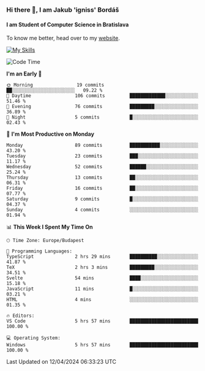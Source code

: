 ### Hi there 👋, I am Jakub 'igniss' Bordáš

#### I am Student of Computer Science in Bratislava
To know me better, head over to my [website](https://bordas.sk).

[![My Skills](https://skillicons.dev/icons?i=js,html,css,figma,svelte,java,kotlin,python,postgresql,typescript,nest,nodejs)](https://bordas.sk)


<!--START_SECTION:waka-->
![Code Time](http://img.shields.io/badge/Code%20Time-1%2C464%20hrs%2049%20mins-blue)

**I'm an Early 🐤** 

```text
🌞 Morning                19 commits          ██░░░░░░░░░░░░░░░░░░░░░░░   09.22 % 
🌆 Daytime                106 commits         █████████████░░░░░░░░░░░░   51.46 % 
🌃 Evening                76 commits          █████████░░░░░░░░░░░░░░░░   36.89 % 
🌙 Night                  5 commits           █░░░░░░░░░░░░░░░░░░░░░░░░   02.43 % 
```
📅 **I'm Most Productive on Monday** 

```text
Monday                   89 commits          ███████████░░░░░░░░░░░░░░   43.20 % 
Tuesday                  23 commits          ███░░░░░░░░░░░░░░░░░░░░░░   11.17 % 
Wednesday                52 commits          ██████░░░░░░░░░░░░░░░░░░░   25.24 % 
Thursday                 13 commits          ██░░░░░░░░░░░░░░░░░░░░░░░   06.31 % 
Friday                   16 commits          ██░░░░░░░░░░░░░░░░░░░░░░░   07.77 % 
Saturday                 9 commits           █░░░░░░░░░░░░░░░░░░░░░░░░   04.37 % 
Sunday                   4 commits           ░░░░░░░░░░░░░░░░░░░░░░░░░   01.94 % 
```


📊 **This Week I Spent My Time On** 

```text
🕑︎ Time Zone: Europe/Budapest

💬 Programming Languages: 
TypeScript               2 hrs 29 mins       ██████████░░░░░░░░░░░░░░░   41.87 % 
TeX                      2 hrs 3 mins        █████████░░░░░░░░░░░░░░░░   34.51 % 
Svelte                   54 mins             ████░░░░░░░░░░░░░░░░░░░░░   15.18 % 
JavaScript               11 mins             █░░░░░░░░░░░░░░░░░░░░░░░░   03.21 % 
HTML                     4 mins              ░░░░░░░░░░░░░░░░░░░░░░░░░   01.35 % 

🔥 Editors: 
VS Code                  5 hrs 57 mins       █████████████████████████   100.00 % 

💻 Operating System: 
Windows                  5 hrs 57 mins       █████████████████████████   100.00 % 
```


 Last Updated on 12/04/2024 06:33:23 UTC
<!--END_SECTION:waka-->

